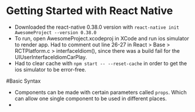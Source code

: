 # Getting Started with React Native

- Downloaded the react-native 0.38.0 version with ```react-native init AwesomeProject --version 0.38.0```
- To run, open AwesomeProject.xcodeproj in XCode and run ios simulator to render app. Had to comment out line 26-27 in React > Base > RCTPlatform.c > interfaceIdiom(), since there was a build fail for the UIUserInterfaceIdiomCarPlay. 
- Had to clear cache with ```npm start -- --reset-cache``` in order to get the ios simulator to be error-free.

#Basic Syntax
- Components can be made with certain parameters called ```props```. Which can allow one single component to be used in different places.
-
